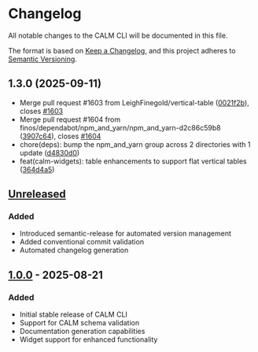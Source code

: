 # Changelog

All notable changes to the CALM CLI will be documented in this file.

The format is based on [Keep a Changelog](https://keepachangelog.com/en/1.0.0/),
and this project adheres to [Semantic Versioning](https://semver.org/spec/v2.0.0.html).

## 1.3.0 (2025-09-11)

* Merge pull request #1603 from LeighFinegold/vertical-table ([0021f2b](https://github.com/finos/architecture-as-code/commit/0021f2b)), closes [#1603](https://github.com/finos/architecture-as-code/issues/1603)
* Merge pull request #1604 from finos/dependabot/npm_and_yarn/npm_and_yarn-d2c86c59b8 ([3907c64](https://github.com/finos/architecture-as-code/commit/3907c64)), closes [#1604](https://github.com/finos/architecture-as-code/issues/1604)
* chore(deps): bump the npm_and_yarn group across 2 directories with 1 update ([d4830d0](https://github.com/finos/architecture-as-code/commit/d4830d0))
* feat(calm-widgets): table enhancements to support flat vertical tables ([364d4a5](https://github.com/finos/architecture-as-code/commit/364d4a5))

## [Unreleased]

### Added
- Introduced semantic-release for automated version management
- Added conventional commit validation
- Automated changelog generation

## [1.0.0] - 2025-08-21

### Added
- Initial stable release of CALM CLI
- Support for CALM schema validation
- Documentation generation capabilities
- Widget support for enhanced functionality

[Unreleased]: https://github.com/finos/architecture-as-code/compare/v1.0.0...HEAD
[1.0.0]: https://github.com/finos/architecture-as-code/releases/tag/v1.0.0

